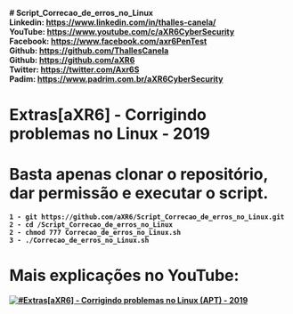 <b># Script_Correcao_de_erros_no_Linux<b><br>
Linkedin: https://www.linkedin.com/in/thalles-canela/ <br>
YouTube:  https://www.youtube.com/c/aXR6CyberSecurity <br>
Facebook: https://www.facebook.com/axr6PenTest <br>
Github:   https://github.com/ThallesCanela <br>
Github:   https://github.com/aXR6 <br>
Twitter:  https://twitter.com/Axr6S <br>
Padim:    https://www.padrim.com.br/aXR6CyberSecurity <br>

# Extras[aXR6] - Corrigindo problemas no Linux - 2019

# Basta apenas clonar o repositório, dar permissão e executar o script.
```
1 - git https://github.com/aXR6/Script_Correcao_de_erros_no_Linux.git
2 - cd /Script_Correcao_de_erros_no_Linux
2 - chmod 777 Correcao_de_erros_no_Linux.sh
3 - ./Correcao_de_erros_no_Linux.sh
```
# Mais explicações no YouTube:
[![#Extras[aXR6] - Corrigindo problemas no Linux (APT) - 2019](https://i.imgur.com/qecoSs0.png)](https://www.youtube.com/watch?v=VtodRazzUU4)
